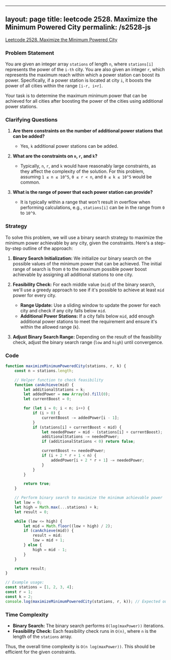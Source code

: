
---
layout: page
title: leetcode 2528. Maximize the Minimum Powered City
permalink: /s2528-js
---
[Leetcode 2528. Maximize the Minimum Powered City](https://algoadvance.github.io/algoadvance/l2528)
### Problem Statement

You are given an integer array `stations` of length `n`, where `stations[i]` represents the power of the `i-th` city. You are also given an integer `r`, which represents the maximum reach within which a power station can boost its power. Specifically, if a power station is located at city `i`, it boosts the power of all cities within the range `[i-r, i+r]`.

Your task is to determine the maximum minimum power that can be achieved for all cities after boosting the power of the cities using additional power stations.

### Clarifying Questions

1. **Are there constraints on the number of additional power stations that can be added?**
   - Yes, `k` additional power stations can be added.
   
2. **What are the constraints on `n`, `r`, and `k`?**
   - Typically, `n`, `r`, and `k` would have reasonably large constraints, as they affect the complexity of the solution. For this problem, assuming `1 ≤ n ≤ 10^5`, `0 ≤ r < n`, and `0 ≤ k ≤ 10^5` would be common.
   
3. **What is the range of power that each power station can provide?**
   - It is typically within a range that won't result in overflow when performing calculations, e.g., `stations[i]` can be in the range from `0` to `10^9`.

### Strategy

To solve this problem, we will use a binary search strategy to maximize the minimum power achievable by any city, given the constraints. Here's a step-by-step outline of the approach:

1. **Binary Search Initialization:** We initialize our binary search on the possible values of the minimum power that can be achieved. The initial range of search is from `0` to the maximum possible power boost achievable by assigning all additional stations to one city.
   
2. **Feasibility Check:** For each middle value (`mid`) of the binary search, we'll use a greedy approach to see if it's possible to achieve at least `mid` power for every city.
    - **Range Update:** Use a sliding window to update the power for each city and check if any city falls below `mid`.
    - **Additional Power Stations:** If a city falls below `mid`, add enough additional power stations to meet the requirement and ensure it's within the allowed range (`k`).

3. **Adjust Binary Search Range:** Depending on the result of the feasibility check, adjust the binary search range (`low` and `high`) until convergence.

### Code

```javascript
function maximizeMinimumPoweredCity(stations, r, k) {
    const n = stations.length;

    // Helper function to check feasibility
    function canAchieve(mid) {
        let additionalStations = k;
        let addedPower = new Array(n).fill(0);
        let currentBoost = 0;

        for (let i = 0; i < n; i++) {
            if (i > 0) {
                currentBoost -= addedPower[i - 1];
            }
            if (stations[i] + currentBoost < mid) {
                let neededPower = mid - (stations[i] + currentBoost);
                additionalStations -= neededPower;
                if (additionalStations < 0) return false;

                currentBoost += neededPower;
                if (i + 2 * r + 1 < n) {
                    addedPower[i + 2 * r + 1] -= neededPower;
                }
            }
        }

        return true;
    }

    // Perform binary search to maximize the minimum achievable power
    let low = 0;
    let high = Math.max(...stations) + k;
    let result = 0;

    while (low <= high) {
        let mid = Math.floor((low + high) / 2);
        if (canAchieve(mid)) {
            result = mid;
            low = mid + 1;
        } else {
            high = mid - 1;
        }
    }

    return result;
}

// Example usage:
const stations = [1, 2, 3, 4];
const r = 1;
const k = 2;
console.log(maximizeMinimumPoweredCity(stations, r, k)); // Expected output: the max minimum power achievable
```

### Time Complexity

- **Binary Search:** The binary search performs `O(log(maxPower))` iterations.
- **Feasibility Check:** Each feasibility check runs in `O(n)`, where `n` is the length of the `stations` array.

Thus, the overall time complexity is `O(n log(maxPower))`. This should be efficient for the given constraints.
